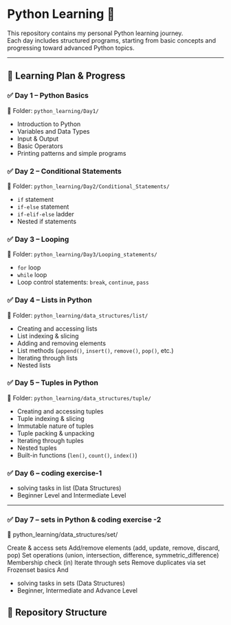 # Python Learning 🚀

This repository contains my personal Python learning journey.  
Each day includes structured programs, starting from basic concepts and progressing toward advanced Python topics.

---

## 📅 Learning Plan & Progress

### ✅ Day 1 – Python Basics
📁 Folder: `python_learning/Day1/`
- Introduction to Python
- Variables and Data Types
- Input & Output
- Basic Operators
- Printing patterns and simple programs

### ✅ Day 2 – Conditional Statements
📁 Folder: `python_learning/Day2/Conditional_Statements/`
- `if` statement
- `if-else` statement
- `if-elif-else` ladder
- Nested if statements

### ✅ Day 3 – Looping
📁 Folder: `python_learning/Day3/Looping_statements/`
- `for` loop
- `while` loop
- Loop control statements: `break`, `continue`, `pass`

### ✅ Day 4 – Lists in Python
📁 Folder: `python_learning/data_structures/list/`
- Creating and accessing lists
- List indexing & slicing
- Adding and removing elements
- List methods (`append()`, `insert()`, `remove()`, `pop()`, etc.)
- Iterating through lists
- Nested lists

### ✅ Day 5 – Tuples in Python
📁 Folder: `python_learning/data_structures/tuple/`
- Creating and accessing tuples
- Tuple indexing & slicing
- Immutable nature of tuples
- Tuple packing & unpacking
- Iterating through tuples
- Nested tuples
- Built-in functions (`len()`, `count()`, `index()`)

### ✅ Day 6 – coding exercise-1
- solving tasks in list (Data Structures)
-  Beginner Level and  Intermediate Level
---

### ✅ Day 7 – sets in Python & coding exercise -2

📁 python_learning/data_structures/set/

Create & access sets
Add/remove elements (add, update, remove, discard, pop)
Set operations (union, intersection, difference, symmetric_difference)
Membership check (in)
Iterate through sets
Remove duplicates via set
Frozenset basics
And
- solving tasks in sets (Data Structures)
-  Beginner, Intermediate and Advance Level


## 📂 Repository Structure
